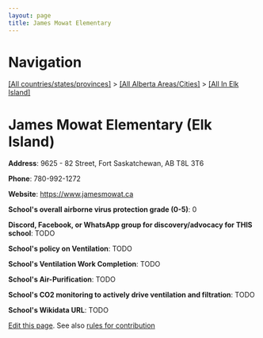 ```yaml
---
layout: page
title: James Mowat Elementary
---
```

# Navigation

[[All countries/states/provinces]](../../..) > [[All Alberta Areas/Cities]](../..) > [[All In Elk Island]](..)

# James Mowat Elementary (Elk Island)

**Address**: 9625 - 82 Street, Fort Saskatchewan, AB T8L 3T6

**Phone**: 780-992-1272

**Website**: <https://www.jamesmowat.ca>

**School's overall airborne virus protection grade (0-5)**: 0

**Discord, Facebook, or WhatsApp group for discovery/advocacy for THIS school**: TODO

**School's policy on Ventilation**: TODO

**School's Ventilation Work Completion**: TODO

**School's Air-Purification**: TODO

**School's CO2 monitoring to actively drive ventilation and filtration**: TODO

**School's Wikidata URL**: TODO


[Edit this page](https://github.com/ventilate-schools/AB/edit/main/./Elk_Island/James_Mowat_Elementary.md). See also [rules for contribution](../../../contribution-rules/)